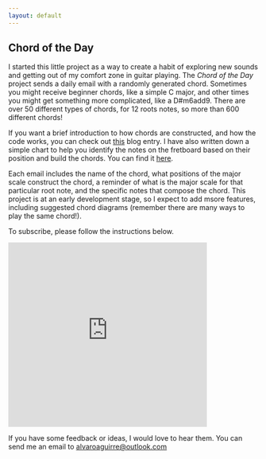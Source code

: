 ```yaml
---
layout: default
---
```


## Chord of the Day

I started this little project as a way to create a habit of exploring new sounds and getting out of my comfort zone in guitar playing. The *Chord of the Day* project sends a daily email with a randomly generated chord. Sometimes you might receive beginner chords, like a simple C major, and other times you might get something more complicated, like a D#m6add9. There are over 50 different types of chords, for 12 roots notes, so more than 600 different chords! 

If you want a brief introduction to how chords are constructed, and how the code works, you can check out <a href = "./blog/chord_of_the_day.html" target = "_blank">this</a> blog entry. I have also written down a simple chart to help you identify the notes on the fretboard based on their position and build the chords. You can find it <a href = "guitar_chart.html" target = "_blank">here</a>.

Each email includes the name of the chord, what positions of the major scale construct the chord, a reminder of what is the major scale for that particular root note, and the specific notes that compose the chord. This project is at an early development stage, so I expect to add msore features, including suggested chord diagrams (remember there are many ways to play the same chord!).

To subscribe, please follow the instructions below. 

<iframe src="https://docs.google.com/forms/d/e/1FAIpQLSdnaNDYXUnJQhl9URNfU7zzuyrt8Jkk5ZBuw05mVb_AosaXuQ/viewform?embedded=true" width="400" height="371" frameborder="0" marginheight="0" marginwidth="0">Loading…</iframe>

If you have some feedback or ideas, I would love to hear them. You can send me an email to <a href="mailto:alvaroaguirre@outlook.com">alvaroaguirre@outlook.com</a>